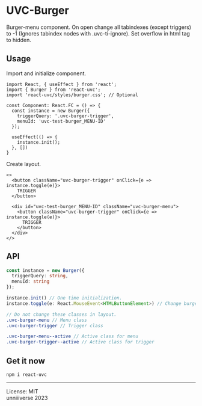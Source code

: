 # UVC-Burger
Burger-menu component. On open change all tabindexes (except triggers) to -1 (Ignores tabindex nodes with .uvc-ti-ignore). Set overflow in html tag to hidden.

## Usage
Import and initialize component.
```tsx
import React, { useEffect } from 'react';
import { Burger } from 'react-uvc';
import 'react-uvc/styles/burger.css'; // Optional

const Component: React.FC = () => {
  const instance = new Burger({
    triggerQuery: '.uvc-burger-trigger',
    menuId: 'uvc-test-burger_MENU-ID'
  });

  useEffect(() => {
    instance.init();
  }, [])
}
```

Create layout.
```tsx
<>
  <button className="uvc-burger-trigger" onClick={e => instance.toggle(e)}>
    TRIGGER
  </button>

  <div id="uvc-test-burger_MENU-ID" className="uvc-burger-menu">
    <button className="uvc-burger-trigger" onClick={e => instance.toggle(e)}>
      TRIGGER
    </button>
  </div>
</>
```

## API
```ts
const instance = new Burger({
  triggerQuery: string,
  menuId: string
});

instance.init() // One time initialization.
instance.toggle(e: React.MouseEvent<HTMLButtonElement>) // Change burger visibility.
```

```scss
// Do not change these classes in layout. 
.uvc-burger-menu // Menu class
.uvc-burger-trigger // Trigger class

.uvc-burger-menu--active // Active class for menu
.uvc-burger-trigger--active // Active class for trigger
```

## Get it now
```
npm i react-uvc
```

<hr>
License: MIT <br>
unniiiverse 2023